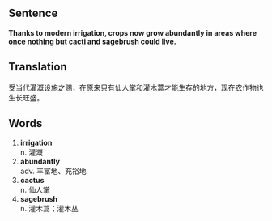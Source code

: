 ## Sentence

**Thanks to modern irrigation, crops now grow abundantly in areas where once nothing but cacti and sagebrush could live.**   

## Translation

受当代灌溉设施之赐，在原来只有仙人掌和灌木蒿才能生存的地方，现在农作物也生长旺盛。   

## Words

1. **irrigation**   
n. 灌溉
2. **abundantly**    
adv. 丰富地、充裕地
3. **cactus**   
n. 仙人掌
4. **sagebrush**    
n. 灌木蒿；灌木丛   
